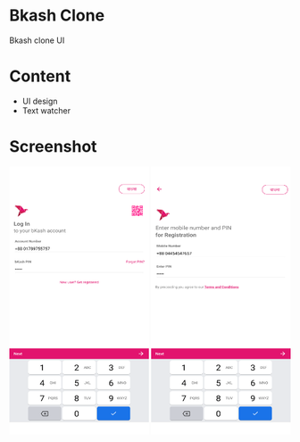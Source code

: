 # Bkash Clone
Bkash clone UI

# Content
* UI design
* Text watcher

# Screenshot
<img src="Images/1.png" width="250" height="480">
<img src="Images/2.png" width="250" height="480">

